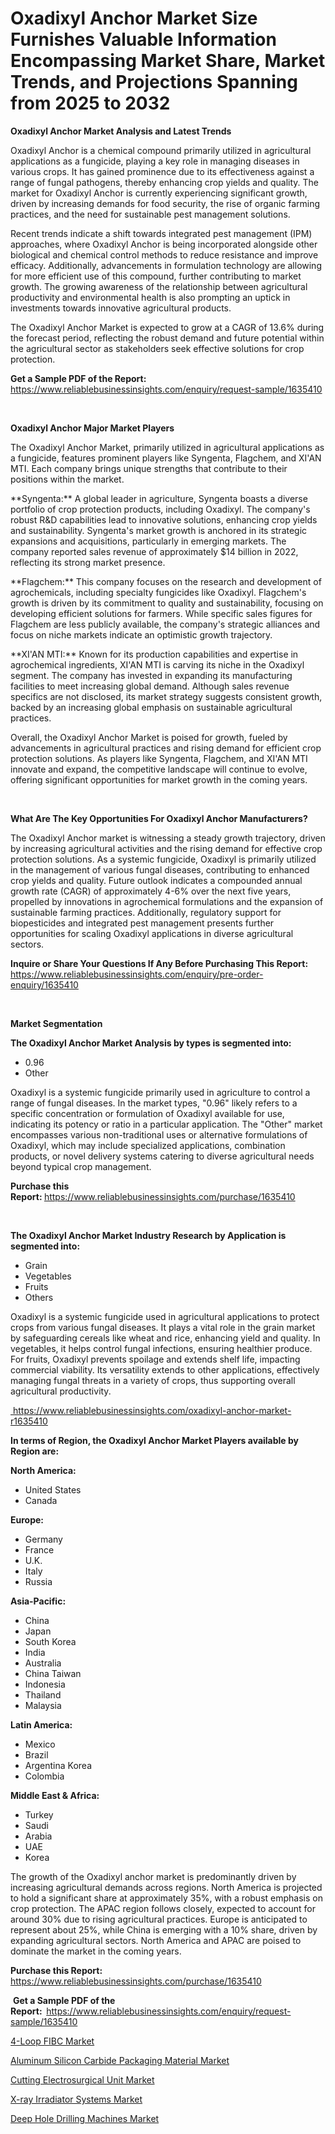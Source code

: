 <p><h1>Oxadixyl Anchor Market Size Furnishes Valuable Information Encompassing Market Share, Market Trends, and Projections Spanning from 2025 to 2032</h1></p><p><strong>Oxadixyl Anchor Market Analysis and Latest Trends</strong></p>
<p><p>Oxadixyl Anchor is a chemical compound primarily utilized in agricultural applications as a fungicide, playing a key role in managing diseases in various crops. It has gained prominence due to its effectiveness against a range of fungal pathogens, thereby enhancing crop yields and quality. The market for Oxadixyl Anchor is currently experiencing significant growth, driven by increasing demands for food security, the rise of organic farming practices, and the need for sustainable pest management solutions.</p><p>Recent trends indicate a shift towards integrated pest management (IPM) approaches, where Oxadixyl Anchor is being incorporated alongside other biological and chemical control methods to reduce resistance and improve efficacy. Additionally, advancements in formulation technology are allowing for more efficient use of this compound, further contributing to market growth. The growing awareness of the relationship between agricultural productivity and environmental health is also prompting an uptick in investments towards innovative agricultural products.</p><p>The Oxadixyl Anchor Market is expected to grow at a CAGR of 13.6% during the forecast period, reflecting the robust demand and future potential within the agricultural sector as stakeholders seek effective solutions for crop protection.</p></p>
<p><strong>Get a Sample PDF of the Report:&nbsp;</strong> <a href="https://www.reliablebusinessinsights.com/enquiry/request-sample/1635410?utm_campaign=97&utm_medium=2&utm_source=Github&utm_content=ia&utm_term=23032025&utm_id=oxadixyl-anchor">https://www.reliablebusinessinsights.com/enquiry/request-sample/1635410</a></p>
<p>&nbsp;</p>
<p><strong>Oxadixyl Anchor Major Market Players</strong></p>
<p><p>The Oxadixyl Anchor Market, primarily utilized in agricultural applications as a fungicide, features prominent players like Syngenta, Flagchem, and XI'AN MTI. Each company brings unique strengths that contribute to their positions within the market.</p><p>**Syngenta:** A global leader in agriculture, Syngenta boasts a diverse portfolio of crop protection products, including Oxadixyl. The company's robust R&D capabilities lead to innovative solutions, enhancing crop yields and sustainability. Syngenta's market growth is anchored in its strategic expansions and acquisitions, particularly in emerging markets. The company reported sales revenue of approximately $14 billion in 2022, reflecting its strong market presence.</p><p>**Flagchem:** This company focuses on the research and development of agrochemicals, including specialty fungicides like Oxadixyl. Flagchem's growth is driven by its commitment to quality and sustainability, focusing on developing efficient solutions for farmers. While specific sales figures for Flagchem are less publicly available, the company's strategic alliances and focus on niche markets indicate an optimistic growth trajectory.</p><p>**XI'AN MTI:** Known for its production capabilities and expertise in agrochemical ingredients, XI'AN MTI is carving its niche in the Oxadixyl segment. The company has invested in expanding its manufacturing facilities to meet increasing global demand. Although sales revenue specifics are not disclosed, its market strategy suggests consistent growth, backed by an increasing global emphasis on sustainable agricultural practices.</p><p>Overall, the Oxadixyl Anchor Market is poised for growth, fueled by advancements in agricultural practices and rising demand for efficient crop protection solutions. As players like Syngenta, Flagchem, and XI'AN MTI innovate and expand, the competitive landscape will continue to evolve, offering significant opportunities for market growth in the coming years.</p></p>
<p>&nbsp;</p>
<p><strong>What Are The Key Opportunities For Oxadixyl Anchor Manufacturers?</strong></p>
<p><p>The Oxadixyl Anchor market is witnessing a steady growth trajectory, driven by increasing agricultural activities and the rising demand for effective crop protection solutions. As a systemic fungicide, Oxadixyl is primarily utilized in the management of various fungal diseases, contributing to enhanced crop yields and quality. Future outlook indicates a compounded annual growth rate (CAGR) of approximately 4-6% over the next five years, propelled by innovations in agrochemical formulations and the expansion of sustainable farming practices. Additionally, regulatory support for biopesticides and integrated pest management presents further opportunities for scaling Oxadixyl applications in diverse agricultural sectors.</p></p>
<p><strong>Inquire or Share Your Questions If Any Before Purchasing This Report:</strong> <a href="https://www.reliablebusinessinsights.com/enquiry/pre-order-enquiry/1635410?utm_campaign=97&utm_medium=2&utm_source=Github&utm_content=ia&utm_term=23032025&utm_id=oxadixyl-anchor">https://www.reliablebusinessinsights.com/enquiry/pre-order-enquiry/1635410</a></p>
<p>&nbsp;</p>
<p><strong>Market Segmentation</strong></p>
<p><strong>The Oxadixyl Anchor Market Analysis by types is segmented into:</strong></p>
<p><ul><li>0.96</li><li>Other</li></ul></p>
<p><p>Oxadixyl is a systemic fungicide primarily used in agriculture to control a range of fungal diseases. In the market types, "0.96" likely refers to a specific concentration or formulation of Oxadixyl available for use, indicating its potency or ratio in a particular application. The "Other" market encompasses various non-traditional uses or alternative formulations of Oxadixyl, which may include specialized applications, combination products, or novel delivery systems catering to diverse agricultural needs beyond typical crop management.</p></p>
<p><strong>Purchase this Report:&nbsp;</strong><a href="https://www.reliablebusinessinsights.com/purchase/1635410?utm_campaign=97&utm_medium=2&utm_source=Github&utm_content=ia&utm_term=23032025&utm_id=oxadixyl-anchor">https://www.reliablebusinessinsights.com/purchase/1635410</a></p>
<p>&nbsp;</p>
<p><strong>The Oxadixyl Anchor Market Industry Research by Application is segmented into:</strong></p>
<p><ul><li>Grain</li><li>Vegetables</li><li>Fruits</li><li>Others</li></ul></p>
<p><p>Oxadixyl is a systemic fungicide used in agricultural applications to protect crops from various fungal diseases. It plays a vital role in the grain market by safeguarding cereals like wheat and rice, enhancing yield and quality. In vegetables, it helps control fungal infections, ensuring healthier produce. For fruits, Oxadixyl prevents spoilage and extends shelf life, impacting commercial viability. Its versatility extends to other applications, effectively managing fungal threats in a variety of crops, thus supporting overall agricultural productivity.</p></p>
<p><a href="https://www.reliablebusinessinsights.com/oxadixyl-anchor-market-r1635410?utm_campaign=97&utm_medium=2&utm_source=Github&utm_content=ia&utm_term=23032025&utm_id=oxadixyl-anchor">&nbsp;https://www.reliablebusinessinsights.com/oxadixyl-anchor-market-r1635410</a></p>
<p><strong>In terms of Region, the Oxadixyl Anchor Market Players available by Region are:</strong></p>
<p>
    <p> <strong> North America: </strong>
        <ul>
            <li>United States</li>
            <li>Canada</li>
        </ul>
        </p> 
    <p> <strong> Europe: </strong>
        <ul>
            <li>Germany</li>
            <li>France</li>
            <li>U.K.</li>
            <li>Italy</li>
            <li>Russia</li>
        </ul>
        </p> 
    <p> <strong> Asia-Pacific: </strong>
        <ul>
            <li>China</li>
            <li>Japan</li>
            <li>South Korea</li>
            <li>India</li>
            <li>Australia</li>
            <li>China Taiwan</li>
            <li>Indonesia</li>
            <li>Thailand</li>
            <li>Malaysia</li>
        </ul>
        </p> 
    <p> <strong> Latin America: </strong>
        <ul>
            <li>Mexico</li>
            <li>Brazil</li>
            <li>Argentina Korea</li>
            <li>Colombia</li>
        </ul>
        </p> 
    <p> <strong> Middle East & Africa: </strong>
        <ul>
            <li>Turkey</li>
            <li>Saudi</li>
            <li>Arabia</li>
            <li>UAE</li>
            <li>Korea</li>
        </ul>
    </p>
    </p>
<p><p>The growth of the Oxadixyl anchor market is predominantly driven by increasing agricultural demands across regions. North America is projected to hold a significant share at approximately 35%, with a robust emphasis on crop protection. The APAC region follows closely, expected to account for around 30% due to rising agricultural practices. Europe is anticipated to represent about 25%, while China is emerging with a 10% share, driven by expanding agricultural sectors. North America and APAC are poised to dominate the market in the coming years.</p></p>
<p><strong>Purchase this Report: </strong><a href="https://www.reliablebusinessinsights.com/purchase/1635410?utm_campaign=97&utm_medium=2&utm_source=Github&utm_content=ia&utm_term=23032025&utm_id=oxadixyl-anchor">https://www.reliablebusinessinsights.com/purchase/1635410</a></p>
<p>&nbsp;<strong>Get a Sample PDF of the Report:&nbsp;&nbsp;</strong><a href="https://www.reliablebusinessinsights.com/enquiry/request-sample/1635410?utm_campaign=97&utm_medium=2&utm_source=Github&utm_content=ia&utm_term=23032025&utm_id=oxadixyl-anchor">https://www.reliablebusinessinsights.com/enquiry/request-sample/1635410</a></p>
<p><strong></strong></p>
<p><p><a href="https://github.com/bartzthateis/Market-Research-Report-List-1/blob/main/4-loop-fibc-market.md?utm_campaign=97&utm_medium=2&utm_source=Github&utm_content=ia&utm_term=23032025&utm_id=oxadixyl-anchor">4-Loop FIBC Market</a></p><p><a href="https://github.com/taffouasaoka/Market-Research-Report-List-1/blob/main/aluminum-silicon-carbide-packaging-material-market.md?utm_campaign=97&utm_medium=2&utm_source=Github&utm_content=ia&utm_term=23032025&utm_id=oxadixyl-anchor">Aluminum Silicon Carbide Packaging Material Market</a></p><p><a href="https://github.com/danitkeavyx7/Market-Research-Report-List-1/blob/main/cutting-electrosurgical-unit-market.md?utm_campaign=97&utm_medium=2&utm_source=Github&utm_content=ia&utm_term=23032025&utm_id=oxadixyl-anchor">Cutting Electrosurgical Unit Market</a></p><p><a href="https://github.com/moorsdorak31/Market-Research-Report-List-1/blob/main/x-ray-irradiator-systems-market.md?utm_campaign=97&utm_medium=2&utm_source=Github&utm_content=ia&utm_term=23032025&utm_id=oxadixyl-anchor">X-ray Irradiator Systems Market</a></p><p><a href="https://github.com/kuciakkukalo/Market-Research-Report-List-1/blob/main/deep-hole-drilling-machines-market.md?utm_campaign=97&utm_medium=2&utm_source=Github&utm_content=ia&utm_term=23032025&utm_id=oxadixyl-anchor">Deep Hole Drilling Machines Market</a></p></p>